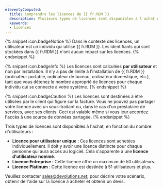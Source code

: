 ```yaml
---
eleventyComputed:
  title: Comprendre les licences de {{ fr.RDM }}
  description: Plusieurs types de licences sont disponibles à l'achat de {{ fr.RDM }}, en fonction du nombre d'utilisateurs.
  keywords:
  - Licences
---
```

{% snippet icon.badgeNotice %} 
Dans le contexte des licences, un utilisateur est un individu qui utilise {{ fr.RDM }}. Les identifiants qui sont stockées dans {{ fr.RDM }} n'ont aucun impact sur les licences. 
{% endsnippet %}
 
{% snippet icon.badgeInfo %} 
Les licences sont calculées **par utilisateur** et non par installation. Il n'y a pas de limite à l'installation de {{ fr.RDM }} (ordinateur portable, ordinateur de bureau, ordinateur domestique, etc.), tant que vous détenez le nombre approprié de licences pour chaque individu qui se connecte à votre système. 
{% endsnippet %}
 
{% snippet icon.badgeCaution %} 
Les licences sont destinées à être utilisées par le client qui figure sur la facture. Vous ne pouvez pas partager votre licence avec un sous-traitant ou, dans le cas d'un prestataire de services, avec ses clients. Ceci est valable même si vous leur accordez l'accès à une source de données partagée. 
{% endsnippet %}
 
Trois types de licences sont disponibles à l'achat, en fonction du nombre d'utilisateurs : 
* **Licence pour utilisateur unique** : Ces licences sont achetées individuellement. Il doit y avoir une licence distincte pour chaque personne qui aura accès au logiciel. Cela s'apparente à une **licence d'utilisateur nommé**. 
* **Licence Entreprise** : Cette licence offre un maximum de 50 utilisateurs. 
* **Licence Platinum** : Cette licence est destinée à 51 utilisateurs et plus.  

Veuillez contacter [sales@devolutions.net](mailto:sales@devolutions.net); pour décrire votre scénario, obtenir de l'aide sur la licence à acheter et obtenir un devis. 

